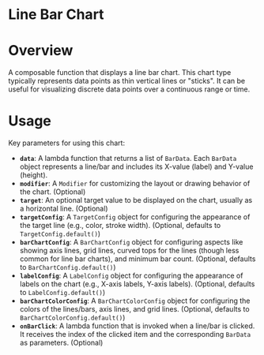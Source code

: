 # Line Bar Chart

# Overview
A composable function that displays a line bar chart. This chart type typically represents data points as thin vertical lines or "sticks". It can be useful for visualizing discrete data points over a continuous range or time.

# Usage
Key parameters for using this chart:

- **`data`**: A lambda function that returns a list of `BarData`. Each `BarData` object represents a line/bar and includes its X-value (label) and Y-value (height).
- **`modifier`**: A `Modifier` for customizing the layout or drawing behavior of the chart. (Optional)
- **`target`**: An optional target value to be displayed on the chart, usually as a horizontal line. (Optional)
- **`targetConfig`**: A `TargetConfig` object for configuring the appearance of the target line (e.g., color, stroke width). (Optional, defaults to `TargetConfig.default()`)
- **`barChartConfig`**: A `BarChartConfig` object for configuring aspects like showing axis lines, grid lines, curved tops for the lines (though less common for line bar charts), and minimum bar count. (Optional, defaults to `BarChartConfig.default()`)
- **`labelConfig`**: A `LabelConfig` object for configuring the appearance of labels on the chart (e.g., X-axis labels, Y-axis labels). (Optional, defaults to `LabelConfig.default()`)
- **`barChartColorConfig`**: A `BarChartColorConfig` object for configuring the colors of the lines/bars, axis lines, and grid lines. (Optional, defaults to `BarChartColorConfig.default()`)
- **`onBarClick`**: A lambda function that is invoked when a line/bar is clicked. It receives the index of the clicked item and the corresponding `BarData` as parameters. (Optional)
